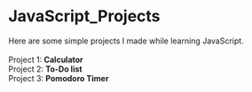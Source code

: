 # JavaScript_Projects
<p>Here are some simple projects I made while learning JavaScript.<br/></br>
Project 1: <b>Calculator</b></br>
Project 2: <b>To-Do list</b></br>
Project 3: <b>Pomodoro Timer</b></br>


